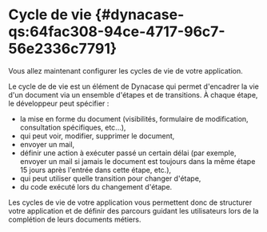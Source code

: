 # Cycle de vie {#dynacase-qs:64fac308-94ce-4717-96c7-56e2336c7791}

Vous allez maintenant configurer les cycles de vie de votre application.

Le cycle de de vie est un élément de Dynacase qui permet d'encadrer la vie d'un document via un ensemble d'étapes
et de transitions. À chaque étape, le développeur peut spécifier :

-   la mise en forme du document (visibilités, formulaire de modification, consultation spécifiques, etc...),
-   qui peut voir, modifier, supprimer le document,
-   envoyer un mail,
-   définir une action à exécuter passé un certain délai (par exemple, envoyer un mail si jamais le document
    est toujours dans la même étape 15 jours après l'entrée dans cette étape, etc.),
-   qui peut utiliser quelle transition pour changer d'étape,
-   du code exécuté lors du changement d'étape.

Les cycles de vie de votre application vous permettent donc de structurer votre application
et de définir des parcours guidant les utilisateurs lors de la complétion de leurs documents métiers.
